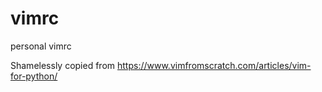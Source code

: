 # vimrc
personal vimrc

Shamelessly copied from
https://www.vimfromscratch.com/articles/vim-for-python/
